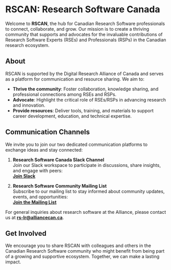 # RSCAN: Research Software Canada

Welcome to **RSCAN**, the hub for Canadian Research Software professionals to connect, collaborate, and grow. Our mission is to create a thriving community that supports and advocates for the invaluable contributions of Research Software Experts (RSEs) and Professionals (RSPs) in the Canadian research ecosystem.

## About

RSCAN is supported by the Digital Research Alliance of Canada and serves as a platform for communication and resource sharing. We aim to:

- **Thrive the community**: Foster collaboration, knowledge sharing, and professional connections among RSEs and RSPs.
- **Advocate**: Highlight the critical role of RSEs/RSPs in advancing research and innovation.
- **Provide resources**: Deliver tools, training, and materials to support career development, education, and technical expertise.

## Communication Channels

We invite you to join our two dedicated communication platforms to exchange ideas and stay connected:

1. **Research Software Canada Slack Channel**  
   Join our Slack workspace to participate in discussions, share insights, and engage with peers:  
   [**Join Slack**](https://rscan.slack.com)

2. **Research Software Community Mailing List**  
   Subscribe to our mailing list to stay informed about community updates, events, and opportunities:  
   [**Join the Mailing List**](https://rscan.topicbox.com)

For general inquiries about research software at the Alliance, please contact us at **rs-lr@alliancecan.ca**.

## Get Involved

We encourage you to share RSCAN with colleagues and others in the Canadian Research Software community who might benefit from being part of a growing and supportive ecosystem. Together, we can make a lasting impact.
